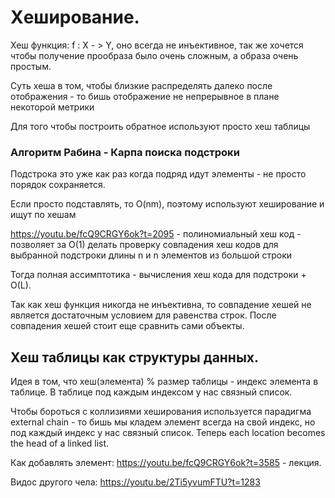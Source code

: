 # Хeширование.

Хеш функция: f : X - > Y, оно всегда не инъективное, так же хочется чтобы получение прообраза было очень сложным, а образа очень простым.

Суть хеша в том, чтобы близкие распределять далеко после отображения - то бишь отображение не непрерывное в плане некоторой метрики

Для того чтобы построить обратное используют просто хеш таблицы

### Алгоритм Рабина - Карпа поиска подстроки

Подстрока это уже как раз когда подряд идут элементы - не просто порядок сохраняется.

Если просто подставлять, то O(nm), поэтому используют хеширование и ищут по хешам

https://youtu.be/fcQ9CRGY6ok?t=2095 - полиномиальный хеш код - позволяет за O(1) делать проверку совпадения хеш кодов для выбранной подстроки длины n и n элементов из большой строки

Тогда полная ассимптотика - вычисления хеш кода для подстроки + O(L).

Так как хеш функция никогда не инъективна, то совпадение хешей не является достаточным условием для равенства строк. После совпадения хешей стоит еще сравнить сами объекты.

## Хеш таблицы как структуры данных.

Идея в том, что хеш(элемента) % размер таблицы - индекс элемента в таблице. В таблице под каждым индексом у нас связный список. 

Чтобы бороться с коллизиями хеширования используется парадигма external chain - то бишь мы кладем элемент всегда на свой индекс, но под каждый индекс у нас связный список. Теперь each location becomes the head of a linked list.

Как добавлять элемент: https://youtu.be/fcQ9CRGY6ok?t=3585 - лекция.

Видос другого чела: https://youtu.be/2Ti5yvumFTU?t=1283